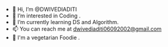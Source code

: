 - 👋 Hi, I’m @DWIVEDIADITI
- 👀 I’m interested in Coding . 
- 🌱 I’m currently learning DS and Algorithm.
- 📫 You can reach me at dwivediaditi06092002@gmail.com
- 🍔 I'm a vegetarian Foodie .
<!---
DWIVEDIADITI/DWIVEDIADITI is a ✨ special ✨ repository because its `README.md` (this file) appears on your GitHub profile.
You can click the Preview link to take a look at your changes.
--->
